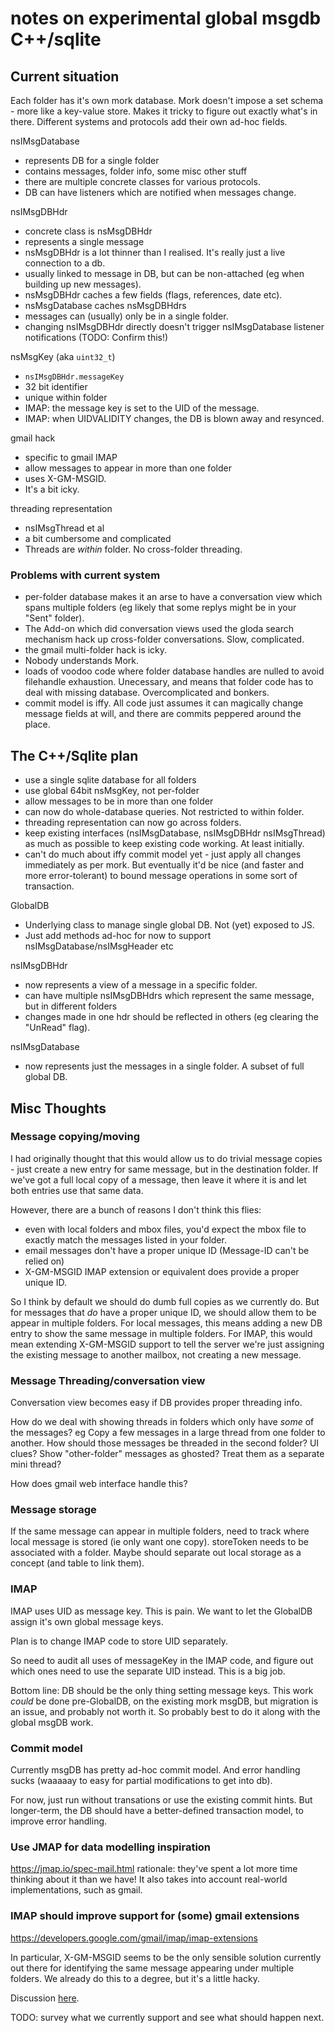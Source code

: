 # notes on experimental global msgdb C++/sqlite


## Current situation

Each folder has it's own mork database.
Mork doesn't impose a set schema - more like a key-value store.
Makes it tricky to figure out exactly what's in there.
Different systems and protocols add their own ad-hoc fields.

nsIMsgDatabase
- represents DB for a single folder
- contains messages, folder info, some misc other stuff
- there are multiple concrete classes for various protocols.
- DB can have listeners which are notified when messages change.

nsIMsgDBHdr
- concrete class is nsMsgDBHdr
- represents a single message
- nsMsgDBHdr is a lot thinner than I realised. It's really just a live
  connection to a db.
- usually linked to message in DB, but can be non-attached (eg when building
  up new messages).
- nsMsgDBHdr caches a few fields (flags, references, date etc).
- nsMsgDatabase caches nsMsgDBHdrs
- messages can (usually) only be in a single folder.
- changing nsIMsgDBHdr directly doesn't trigger nsIMsgDatabase listener notifications (TODO: Confirm this!)

nsMsgKey (aka `uint32_t`)
- `nsIMsgDBHdr.messageKey`
- 32 bit identifier
- unique within folder
- IMAP: the message key is set to the UID of the message.
- IMAP: when UIDVALIDITY changes, the DB is blown away and resynced.

gmail hack
- specific to gmail IMAP
- allow messages to appear in more than one folder
- uses X-GM-MSGID.
- It's a bit icky.

threading representation
- nsIMsgThread et al
- a bit cumbersome and complicated
- Threads are _within_ folder. No cross-folder threading.

### Problems with current system

- per-folder database makes it an arse to have a conversation view which
  spans multiple folders (eg likely that some replys might be in your
  "Sent" folder).
- The Add-on which did conversation views used the gloda search mechanism
  hack up cross-folder conversations. Slow, complicated.
- the gmail multi-folder hack is icky.
- Nobody understands Mork.
- loads of voodoo code where folder database handles are nulled to avoid
  filehandle exhaustion. Unecessary, and means that folder
  code has to deal with missing database. Overcomplicated and bonkers.
- commit model is iffy. All code just assumes it can magically change
  message fields at will, and there are commits peppered around the place.

## The C++/Sqlite plan

- use a single sqlite database for all folders
- use global 64bit nsMsgKey, not per-folder
- allow messages to be in more than one folder
- can now do whole-database queries. Not restricted to within folder.
- threading representation can now go across folders.
- keep existing interfaces (nsIMsgDatabase, nsIMsgDBHdr nsIMsgThread) as much
  as possible to keep existing code working. At least initially.
- can't do much about iffy commit model yet - just apply all changes
  immediately as per mork. But eventually it'd be nice (and faster and more
  error-tolerant) to bound message operations in some sort of transaction.

GlobalDB
- Underlying class to manage single global DB. Not (yet) exposed to JS.
- Just add methods ad-hoc for now to support nsIMsgDatabase/nsIMsgHeader etc

nsIMsgDBHdr
- now represents a view of a message in a specific folder.
- can have multiple nsIMsgDBHdrs which represent the same message, but in different folders
- changes made in one hdr should be reflected in others (eg clearing the "UnRead" flag).

nsIMsgDatabase
- now represents just the messages in a single folder. A subset of full global DB.


## Misc Thoughts

### Message copying/moving

I had originally thought that this would allow us to do trivial message
copies - just create a new entry for same message, but in the destination
folder. If we've got a full local copy of a message, then leave it where it is and
let both entries use that same data.

However, there are a bunch of reasons I don't think this flies:
- even with local folders and mbox files, you'd expect the mbox file to exactly
  match the messages listed in your folder.
- email messages don't have a proper unique ID (Message-ID can't be relied on)
- X-GM-MSGID IMAP extension or equivalent does provide a proper unique ID.

So I think by default we should do dumb full copies as we currently do.
But for messages that _do_ have a proper unique ID, we should allow them to be
appear in multiple folders.
For local messages, this means adding a new DB entry to show the same message
in multiple folders.
For IMAP, this would mean extending X-GM-MSGID support to tell the server
we're just assigning the existing message to another mailbox, not creating a new message.

### Message Threading/conversation view

Conversation view becomes easy if DB provides proper threading info.

How do we deal with showing threads in folders which only have _some_ of the messages?
eg Copy a few messages in a large thread from one folder to another. How should those messages be threaded in the second folder?
UI clues? Show "other-folder" messages as ghosted?
Treat them as a separate mini thread?

How does gmail web interface handle this?


### Message storage

If the same message can appear in multiple folders, need to track where local message is stored (ie only want one copy).
storeToken needs to be associated with a folder.
Maybe should separate out local storage as a concept (and table to link them).


### IMAP

IMAP uses UID as message key. This is pain.
We want to let the GlobalDB assign it's own global message keys.

Plan is to change IMAP code to store UID separately.

So need to audit all uses of messageKey in the IMAP code, and figure out which
ones need to use the separate UID instead.
This is a big job.

Bottom line: DB should be the only thing setting message keys.
This work _could_ be done pre-GlobalDB, on the existing mork msgDB, but
migration is an issue, and probably not worth it. So probably best to do it
along with the global msgDB work.

### Commit model


Currently msgDB has pretty ad-hoc commit model.
And error handling sucks (waaaaay to easy for partial modifications to
get into db).

For now, just run without transations or use the existing commit hints.
But longer-term, the DB should have a better-defined transaction model,
to improve error handling. 

### Use JMAP for data modelling inspiration

https://jmap.io/spec-mail.html
rationale: they've spent a lot more time thinking about it than we have!
It also takes into account real-world implementations, such as gmail.


### IMAP should improve support for (some) gmail extensions

https://developers.google.com/gmail/imap/imap-extensions

In particular, X-GM-MSGID seems to be the only sensible solution currently
out there for identifying the same message appearing under multiple folders.
We already do this to a degree, but it's a little hacky.

Discussion [here](https://bugzilla.mozilla.org/show_bug.cgi?id=721316).

TODO: survey what we currently support and see what should happen next.


